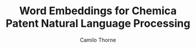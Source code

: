 ---
paperId: 30
author: Camilo Thorne
publicationauthor: Thorne, C.
title: Word Embeddings for Chemica Patent Natural Language Processing
pdf: --
poster: Oral_Camilo_Thorne
alt: --
type: Oral
topic: Applications
subtopic: Deep Learning
link: 
conference: icml
year: 2020
tags: icml-2020
location: Virtual
---